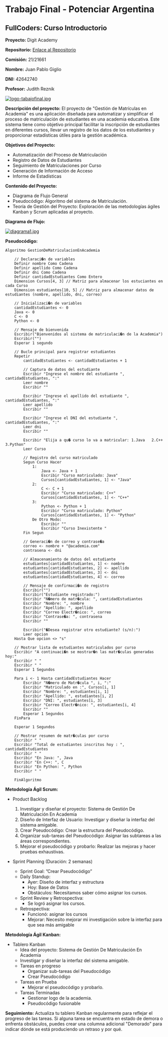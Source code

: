 # Trabajo Final - Potenciar Argentina
## FullCoders: Curso Introductorio

**Proyecto:** Digit Academy

**Repositorio:** [Enlace al Repositorio](https://github.com/JuanPabloGiglio/Trabajo_Final.git)

**Comisión:** 21/21661

**Nombre:** Juan Pablo Giglio

**DNI:** 42642740

**Profesor:** Judith Reznik

[![logo-tabajofinal.jpg](https://i.postimg.cc/DyDqWwKj/logo-tabajofinal.jpg)](https://postimg.cc/kBQVz9GK)


**Descripción del proyecto:**
El proyecto de "Gestión de Matrículas en Academia" es una aplicación diseñada para automatizar y simplificar el proceso de matriculación de estudiantes en una academia educativa. Este sistema tiene como objetivo principal facilitar la inscripción de estudiantes en diferentes cursos, llevar un registro de los datos de los estudiantes y proporcionar estadísticas útiles para la gestión académica.

**Objetivos del Proyecto:**
- Automatización del Proceso de Matriculación
- Registro de Datos de Estudiantes
- Seguimiento de Matriculaciones por Curso
- Generación de Información de Acceso
- Informe de Estadísticas

**Contenido del Proyecto:**
- Diagrama de Flujo General
- Pseudocódigo: Algoritmo del sistema de Matriculación.
- Teoría de Gestión del Proyecto: Exploración de las metodologías ágiles Kanban y Scrum aplicadas al proyecto.

**Diagrama de Flujo:**

[![diagrama1.jpg](https://i.postimg.cc/c4qx6pb7/diagrama1.jpg)](https://postimg.cc/G9Qw55r9)

**Pseudocódigo:**
```
Algoritmo GestionDeMatriculacionEnAcademia

    // Declaraci�n de variables
    Definir nombre Como Cadena
    Definir apellido Como Cadena
    Definir dni Como Cadena
    Definir cantidadEstudiantes Como Entero
    Dimension Cursos[4, 3] // Matriz para almacenar los estuciantes en cada Curso
    Dimension estudiantes[10, 5] // Matriz para almacenar datos de estudiantes (nombre, apellido, dni, correo)
    
    // Inicializaci�n de variables
    cantidadEstudiantes <- 0
    Java <- 0
    C <- 0
    Python <- 0
    
    // Mensaje de bienvenida
    Escribir("Bienvenidos al sistema de matriculaci�n de la Academia")
    Escribir("")
    Esperar 1 segundo
    
    // Bucle principal para registrar estudiantes
    Repetir
        cantidadEstudiantes <- cantidadEstudiantes + 1
        
        // Captura de datos del estudiante
        Escribir "Ingrese el nombre del estudiante ", cantidadEstudiantes, ":"
        Leer nombre
        Escribir ""
        
        Escribir "Ingrese el apellido del estudiante ", cantidadEstudiantes, ":"
        Leer apellido
        Escribir ""
        
        Escribir "Ingrese el DNI del estudiante ", cantidadEstudiantes, ":"
        Leer dni 
        Escribir ""
        
        Escribir "Elija a qu� curso lo va a matricular: 1.Java   2.C++  3.Python"
        Leer Curso
        
        // Registro del curso matriculado
        Segun Curso Hacer
            1:
                Java <- Java + 1
                Escribir "Curso matriculado: Java"
                Cursos[cantidadEstudiantes, 1] <- "Java"
            2:
                C <- C + 1
                Escribir "Curso matriculado: C++"
                Cursos[cantidadEstudiantes, 1] <- "C++"
            3:
                Python <- Python + 1
                Escribir "Curso matriculado: Python"
                Cursos[cantidadEstudiantes, 1] <- "Python"
            De Otro Modo:
                Escribir ""
                Escribir "Curso Inexistente "
        Fin Segun
        
        // Generaci�n de correo y contrase�a
        correo <- nombre + "@academia.com"
        contrasena <- dni
        
        // Almacenamiento de datos del estudiante
        estudiantes[cantidadEstudiantes, 1] <- nombre
        estudiantes[cantidadEstudiantes, 2] <- apellido
        estudiantes[cantidadEstudiantes, 3] <- dni
        estudiantes[cantidadEstudiantes, 4] <- correo
        
        // Mensaje de confirmaci�n de registro
        Escribir("")
        Escribir("Estudiante registrado:")
        Escribir "N�mero de matr�cula: ", cantidadEstudiantes
        Escribir "Nombre: ", nombre
        Escribir "Apellido: ", apellido
        Escribir "Correo Electr�nico: ", correo
        Escribir "Contrase�a: ", contrasena
        Escribir ""
        
        Escribir("�Desea registrar otro estudiante? (s/n):")
        Leer opcion 
    Hasta Que opcion <> "s"
    
    // Mostrar lista de estudiantes matriculados por curso
    Escribir "A continuaci�n se mostrar�n las matr�culas generadas hoy:"
    Escribir " "
    Escribir " "
    Esperar 1 Segundos
    
    Para i <- 1 Hasta cantidadEstudiantes Hacer
        Escribir "N�mero de Matr�cula ", i, ":"
        Escribir "Matriculado en :", Cursos[i, 1]
        Escribir "Nombre: ", estudiantes[i, 1]
        Escribir "Apellido: ", estudiantes[i, 2]
        Escribir "DNI: ", estudiantes[i, 3]
        Escribir "Correo Electr�nico: ", estudiantes[i, 4]
        Escribir ""
		Esperar 1 Segundos
    FinPara
    
    Esperar 1 Segundos
    
    // Mostrar resumen de matr�culas por curso
    Escribir " "
	Escribir "Total de estudiantes inscritos hoy : ", cantidadEstudiantes
	Escribir " "
    Escribir "En Java: ", Java 
    Escribir "En C++: ", C
    Escribir "En Python: ", Python
    Escribir " "
    
    FinAlgoritmo
```

**Metodología Ágil Scrum:**
- Product Backlog
  1. Investigar y diseñar el proyecto: Sistema de Gestión De Matriculación En Academia
  2. Diseño de Interfaz de Usuario: Investigar y diseñar la interfaz del sistema amigable.
  3. Crear Pseudocódigo: Crear la estructura del Pseudocódigo.
  4. Organizar sub-tareas del Pseudocódigo: Asignar las subtareas a las áreas correspondientes.
  5. Mejorar el pseudocódigo y probarlo: Realizar las mejoras y hacer pruebas exhaustivas.

- Sprint Planning (Duración: 2 semanas)
  - Sprint Goal: ”Crear Pseudocódigo”
  - Daily Standup:
    - Ayer: Diseño de interfaz y estructura
    - Hoy: Base de Datos
    - Obstáculos: Necesitamos saber cómo asignar los cursos.
  - Sprint Review y Retrospectiva:
    - Se logró asignar los cursos.
  - Retrospectiva:
    - Funcionó: asignar los cursos
    - Mejorar: Necesito mejorar mi investigación sobre la interfaz para que sea más amigable

**Metodología Ágil Kanban:**
- Tablero Kanban
  - Idea del proyecto: Sistema de Gestión De Matriculación En Academia
  - Investigar y diseñar la interfaz del sistema amigable.
  - Tareas en progreso
    - Organizar sub-tareas del Pseudocódigo
    - Crear Pseudocódigo
  - Tareas en Prueba
    - Mejorar el pseudocódigo y probarlo.
  - Tareas Terminadas
    - Gestionar logo de la academia.
    - Pseudocódigo fusionable

**Seguimiento:**
Actualiza tu tablero Kanban regularmente para reflejar el progreso de las tareas. Si alguna tarea se encuentra en estado de demora o enfrenta obstáculos, puedes crear una columna adicional "Demorado" para indicar dónde se está produciendo un retraso y por qué.
